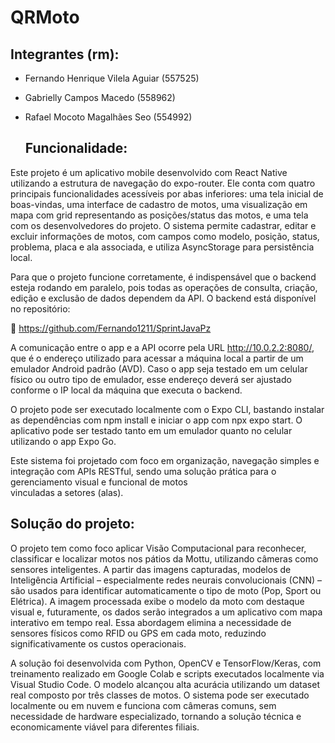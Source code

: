 # QRMoto

## Integrantes (rm):

- Fernando Henrique Vilela Aguiar (557525)
- Gabrielly Campos Macedo (558962)
- Rafael Mocoto Magalhães Seo (554992)

  ## Funcionalidade:


Este projeto é um aplicativo mobile desenvolvido com React Native utilizando a estrutura de navegação do expo-router. Ele conta com quatro principais funcionalidades acessíveis por abas inferiores: uma tela inicial de boas-vindas, uma interface de cadastro de motos, uma visualização em mapa com grid representando as posições/status das motos, e uma tela com os desenvolvedores do projeto. O sistema permite cadastrar, editar e excluir informações de motos, com campos como modelo, posição, status, problema, placa e ala associada, e utiliza AsyncStorage para persistência local.

Para que o projeto funcione corretamente, é indispensável que o backend esteja rodando em paralelo, pois todas as operações de consulta, criação, edição e exclusão de dados dependem da   API. O backend está disponível no repositório:

🔗 https://github.com/Fernando1211/SprintJavaPz

A comunicação entre o app e a API ocorre pela URL http://10.0.2.2:8080/, que é o endereço utilizado para acessar a máquina local a partir de um emulador Android padrão (AVD). Caso o     app seja testado em um celular físico ou outro tipo de emulador, esse endereço deverá ser ajustado conforme o IP local da máquina que executa o backend.

O projeto pode ser executado localmente com o Expo CLI, bastando instalar as dependências com npm install e iniciar o app com npx expo start. O aplicativo pode ser testado tanto em um   emulador quanto no celular utilizando o app Expo Go.

Este sistema foi projetado com foco em organização, navegação simples e integração com APIs RESTful, sendo uma solução prática para o gerenciamento visual e funcional de motos       
vinculadas a setores (alas).

## Solução do projeto:

O projeto tem como foco aplicar Visão Computacional para reconhecer, classificar e localizar motos nos pátios da Mottu, utilizando câmeras como sensores inteligentes. A partir das imagens capturadas, modelos de Inteligência Artificial – especialmente redes neurais convolucionais (CNN) – são usados para identificar automaticamente o tipo de moto (Pop, Sport ou Elétrica). A imagem processada exibe o modelo da moto com destaque visual e, futuramente, os dados serão integrados a um aplicativo com mapa interativo em tempo real. Essa abordagem elimina a necessidade de sensores físicos como RFID ou GPS em cada moto, reduzindo significativamente os custos operacionais.

A solução foi desenvolvida com Python, OpenCV e TensorFlow/Keras, com treinamento realizado em Google Colab e scripts executados localmente via Visual Studio Code. O modelo alcançou alta acurácia utilizando um dataset real composto por três classes de motos. O sistema pode ser executado localmente ou em nuvem e funciona com câmeras comuns, sem necessidade de hardware especializado, tornando a solução técnica e economicamente viável para diferentes filiais.


  
